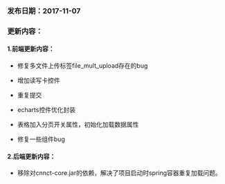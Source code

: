 ### 发布日期：2017-11-07

### 更新内容：

#### 1.前端更新内容：

* 修复多文件上传标签file\_mult\_upload存在的bug

* 增加读写卡控件
* 重复提交
* echarts控件优化封装
* 表格加入分页开关属性，初始化加载数据属性
* 修复一些组件bug

#### 2.后端更新内容：

* 移除对cnnct-core.jar的依赖，解决了项目启动时spring容器重复加载问题。




